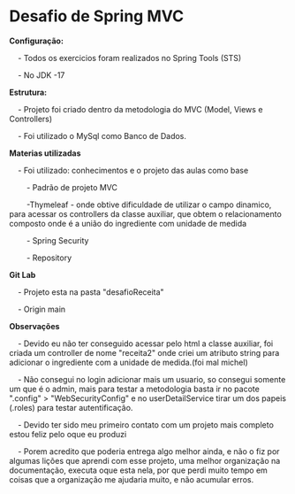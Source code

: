 # Desafio de Spring MVC

**Configuração:**

    - Todos os exercicios foram realizados no Spring Tools (STS) 

    - No JDK -17

**Estrutura:**

    - Projeto foi criado dentro da metodologia do MVC (Model, Views e Controllers)

    - Foi utilizado o MySql como Banco de Dados.

**Materias utilizadas**

    - Foi utilizado: conhecimentos e o projeto das aulas como base

        - Padrão de projeto MVC

        -Thymeleaf - onde obtive dificuldade de utilizar o campo dinamico, para acessar os controllers da classe auxiliar, que obtem o relacionamento composto onde é a união do ingrediente com unidade de medida

        - Spring Security

        - Repository 

**Git Lab**

    - Projeto esta na pasta "desafioReceita"

    - Origin main

**Observações**

    - Devido eu não ter conseguido acessar pelo html a classe auxiliar, foi criada um controller de nome "receita2" onde criei  um atributo string para adicionar o ingrediente com a unidade de medida.(foi mal michel)

    - Não consegui no login adicionar mais um usuario, so consegui somente um que é o admin, mais para testar a metodologia basta ir no pacote ".config" > "WebSecurityConfig" e no userDetailService tirar um dos papeis (.roles) para testar autentificação.

    - Devido ter sido meu primeiro contato com um projeto mais completo estou feliz pelo oque eu produzi

    - Porem acredito que poderia entrega algo melhor ainda, e não o fiz por algumas lições que aprendi com esse projeto, uma melhor organização na documentação, executa oque esta nela, por que perdi muito tempo em coisas que a organização me ajudaria muito, e não acumular erros.
